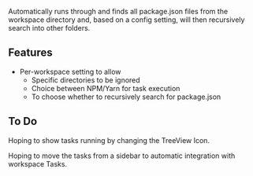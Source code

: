 Automatically runs through and finds all package.json files from the workspace directory and, based on a config setting, will then recursively search into other folders.

## Features
  * Per-workspace setting to allow
    * Specific directories to be ignored
    * Choice between NPM/Yarn for task execution
    * To choose whether to recursively search for package.json

## To Do

Hoping to show tasks running by changing the TreeView Icon.

Hoping to move the tasks from a sidebar to automatic integration with workspace Tasks.